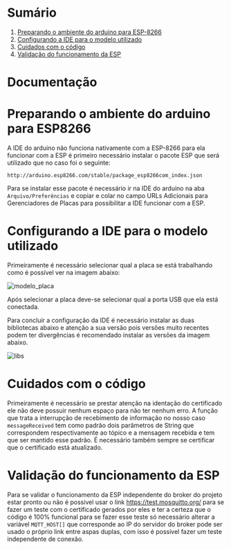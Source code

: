 # Sumário

1. [Preparando o ambiente do arduino para ESP-8266](#Preparando-o-ambiente-do-arduino-para-ESP8266)
2. [Configurando a IDE para o modelo utilizado](#Configurando-a-IDE-para-o-modelo-utilizado)
3. [Cuidados com o código](#Cuidados-com-o-código)
4. [Validação do funcionamento da ESP](#Validação-do-funcionamento-da-ESP)

# Documentação



# Preparando o ambiente do arduino para ESP8266
A IDE do arduino não funciona nativamente com a ESP-8266 para ela funcionar com a ESP é primeiro necessário instalar o pacote ESP que será utilizado que no caso foi o seguinte:

`
http://arduino.esp8266.com/stable/package_esp8266com_index.json
`

Para se instalar esse pacote é necessário ir na IDE do arduino na aba `Arquivo/Preferências` e copiar e colar no campo URLs Adicionais para Gerenciadores de Placas para possibilitar a IDE funcionar com a ESP.

# Configurando a IDE para o modelo utilizado

Primeiramente é necessário selecionar qual a placa se está trabalhando como é possível ver na imagem abaixo:

![modelo_placa](https://user-images.githubusercontent.com/53865374/181131338-ecd72340-78ce-44e2-b7ef-1ce56a0c738a.png)

Após selecionar a placa deve-se selecionar qual a porta USB que ela está conectada.

Para concluir a configuração da IDE é necessário instalar as duas bibliotecas abaixo e atenção a sua versão pois versões muito recentes podem ter divergências é recomendado instalar as versões da imagem abaixo.

![libs](https://user-images.githubusercontent.com/53865374/181131354-e0850248-a22d-45a2-a63e-19a694f659b2.png)


# Cuidados com o código

Primeiramente é necessário se prestar atenção na identação do certificado ele não deve possuir nenhum espaço para não ter nenhum erro. A função que trata a interrupção de recebimento de informação no nosso caso `messageReceived` tem como padrão dois parâmetros de String que correspondem respectivamente ao tópico e a mensagem recebida e tem que ser mantido esse padrão. É necessário também sempre se certificar que o certificado está atualizado.

# Validação do funcionamento da ESP

Para se validar o funcionamento da ESP independente do broker do projeto estar pronto ou não é possivel usar o link https://test.mosquitto.org/ para se fazer um teste com o certificado gerados por eles e ter a certeza que o código é 100% funcional para se fazer esse teste só necessário alterar a variável  `MQTT_HOST[]` que corresponde ao IP do servidor do broker pode ser usado o próprio link entre aspas duplas, com isso é possível fazer um teste independente de conexão.

